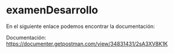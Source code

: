 # examenDesarrollo

En el siguiente enlace podemos encontrar la documentación:

Documentación: https://documenter.getpostman.com/view/34831431/2sA3XV8K1K
